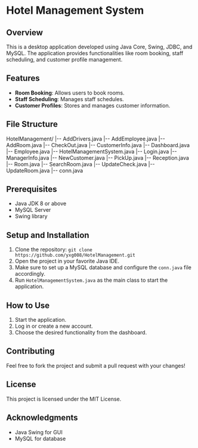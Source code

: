 # Hotel Management System

## Overview

This is a desktop application developed using Java Core, Swing, JDBC, and MySQL. The application provides functionalities like room booking, staff scheduling, and customer profile management.

## Features

- **Room Booking**: Allows users to book rooms.
- **Staff Scheduling**: Manages staff schedules.
- **Customer Profiles**: Stores and manages customer information.

## File Structure
HotelManagement/
|-- AddDrivers.java
|-- AddEmployee.java
|-- AddRoom.java
|-- CheckOut.java
|-- CustomerInfo.java
|-- Dashboard.java
|-- Employee.java
|-- HotelManagementSystem.java
|-- Login.java
|-- ManagerInfo.java
|-- NewCustomer.java
|-- PickUp.java
|-- Reception.java
|-- Room.java
|-- SearchRoom.java
|-- UpdateCheck.java
|-- UpdateRoom.java
|-- conn.java


## Prerequisites

- Java JDK 8 or above
- MySQL Server
- Swing library

## Setup and Installation

1. Clone the repository: `git clone https://github.com/yxg008/HotelManagement.git`
2. Open the project in your favorite Java IDE.
3. Make sure to set up a MySQL database and configure the `conn.java` file accordingly.
4. Run `HotelManagementSystem.java` as the main class to start the application.

## How to Use

1. Start the application.
2. Log in or create a new account.
3. Choose the desired functionality from the dashboard.

## Contributing

Feel free to fork the project and submit a pull request with your changes!

## License

This project is licensed under the MIT License.

## Acknowledgments

- Java Swing for GUI
- MySQL for database
